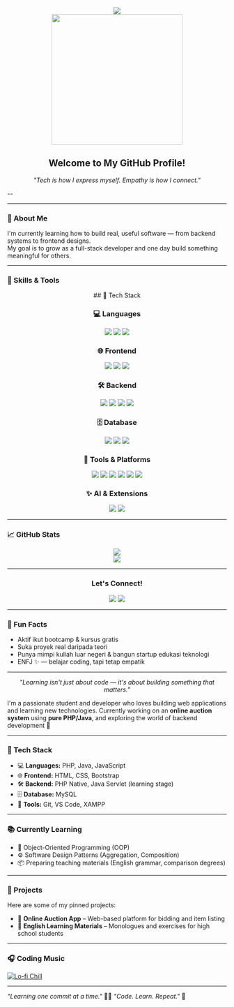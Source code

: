 <div align="center">
  <img src="https://readme-typing-svg.herokuapp.com/?lines=Hi,+I’m+Yuze👋;SMK+RPL+Student;Future+Web+Dev;Love+Tech+%26+People!&center=true&size=20" />
  
  <br>
  
  <img src="https://media.giphy.com/media/qgQUggAC3Pfv687qPC/giphy.gif" width="300" />
  
  <h2>Welcome to My GitHub Profile!</h2>
  
  <p><i>"Tech is how I express myself. Empathy is how I connect."</i></p>
</div>

--

---

### 🌱 About Me

I'm currently learning how to build real, useful software — from backend systems to frontend designs.  
My goal is to grow as a full-stack developer and one day build something meaningful for others.

---

### 🧠 Skills & Tools

<div align="center">
  ## 🚀 Tech Stack

### 💻 Languages
<img src="https://img.shields.io/badge/PHP-777BB4?style=for-the-badge&logo=php&logoColor=white" />
<img src="https://img.shields.io/badge/Java-ED8B00?style=for-the-badge&logo=java&logoColor=white" />
<img src="https://img.shields.io/badge/JavaScript-F7DF1E?style=for-the-badge&logo=javascript&logoColor=black" />

### 🌐 Frontend
<img src="https://img.shields.io/badge/HTML-E34F26?style=for-the-badge&logo=html5&logoColor=white" />
<img src="https://img.shields.io/badge/CSS-1572B6?style=for-the-badge&logo=css3&logoColor=white" />
<img src="https://img.shields.io/badge/Bootstrap-563D7C?style=for-the-badge&logo=bootstrap&logoColor=white" />

### 🛠 Backend
<img src="https://img.shields.io/badge/PHP_Native-777BB4?style=for-the-badge&logo=php&logoColor=white" />
<img src="https://img.shields.io/badge/Java_Servlet-ED8B00?style=for-the-badge&logo=java&logoColor=white" />
<img src="https://img.shields.io/badge/Express.js-000000?style=for-the-badge&logo=express&logoColor=white" />
<img src="https://img.shields.io/badge/Laravel-FF2D20?style=for-the-badge&logo=laravel&logoColor=white" />

### 🗄️ Database
<img src="https://img.shields.io/badge/MySQL-005C84?style=for-the-badge&logo=mysql" />
<img src="https://img.shields.io/badge/PostgreSQL-336791?style=for-the-badge&logo=postgresql" />
<img src="https://img.shields.io/badge/MongoDB-47A248?style=for-the-badge&logo=mongodb" />

### 🔧 Tools & Platforms
<img src="https://img.shields.io/badge/Git-F05032?style=for-the-badge&logo=git&logoColor=white" />
<img src="https://img.shields.io/badge/VS_Code-007ACC?style=for-the-badge&logo=visualstudiocode&logoColor=white" />
<img src="https://img.shields.io/badge/Laragon-0E83CD?style=for-the-badge&logo=laragon&logoColor=white" />
<img src="https://img.shields.io/badge/Docker-2496ED?style=for-the-badge&logo=docker&logoColor=white" />
<img src="https://img.shields.io/badge/Node.js-339933?style=for-the-badge&logo=nodedotjs&logoColor=white" />
<img src="https://img.shields.io/badge/Python-3776AB?style=for-the-badge&logo=python&logoColor=white" />

### ✨ AI & Extensions
<img src="https://img.shields.io/badge/Cursor_AI-212121?style=for-the-badge&logo=data:image/png;base64,iVBORw0KGgoAAAANSUhEUgAAAAUA..." />
<img src="https://img.shields.io/badge/Trae_AI-FF6F00?style=for-the-badge" />

</div>

-----

### 📈 GitHub Stats

<div align="center">
  <img src="https://github-readme-stats.vercel.app/api?username=Tzyyuo&show_icons=true&theme=tokyonight" />
  <br>
  <img src="https://github-readme-streak-stats.herokuapp.com?user=Tzyyuo&theme=tokyonight" />
</div>

-----

<div align="center">
  <h3>Let's Connect!</h3>
  <a href="mailto:zeehan@email.com"><img src="https://img.shields.io/badge/Email-DarkRed?style=for-the-badge&logo=gmail&logoColor=white"/></a>
  <a href="https://www.linkedin.com/in/hanadia-ziyyan"><img src="https://img.shields.io/badge/LinkedIn-blue?style=for-the-badge&logo=linkedin"/></a>
</div>

------

### 📌 Fun Facts

- Aktif ikut bootcamp & kursus gratis  
- Suka proyek real daripada teori  
- Punya mimpi kuliah luar negeri & bangun startup edukasi teknologi  
- ENFJ ✨ — belajar coding, tapi tetap empatik

---

<p align="center"><i>"Learning isn't just about code — it's about building something that matters."</i></p>

I'm a passionate student and developer who loves building web applications and learning new technologies. Currently working on an **online auction system** using **pure PHP/Java**, and exploring the world of backend development 🚀

---

### 🔧 Tech Stack
- 💻 **Languages:** PHP, Java, JavaScript
- 🌐 **Frontend:** HTML, CSS, Bootstrap
- 🛠 **Backend:** PHP Native, Java Servlet (learning stage)
- 🗄️ **Database:** MySQL
- 🧪 **Tools:** Git, VS Code, XAMPP

---

### 📚 Currently Learning
- 🧩 Object-Oriented Programming (OOP)
- ⚙️ Software Design Patterns (Aggregation, Composition)
- 📦 Preparing teaching materials (English grammar, comparison degrees)

---

### 📌 Projects
Here are some of my pinned projects:
- 🛒 **Online Auction App** – Web-based platform for bidding and item listing  
- 📖 **English Learning Materials** – Monologues and exercises for high school students

---
### 🎧 Coding Music
[![Lo-fi Chill](https://img.shields.io/badge/🎧_Lo--fi--Beats-Youtube-red?style=flat-square&logo=youtube)](https://www.youtube.com/watch?v=jfKfPfyJRdk)

---
_"Learning one commit at a time."_ 🧠💡
_"Code. Learn. Repeat."_ 🔁


<!---
Tzyyuo/Tzyyuo is a ✨ special ✨ repository because its `README.md` (this file) appears on your GitHub profile.
You can click the Preview link to take a look at your changes.
--->
